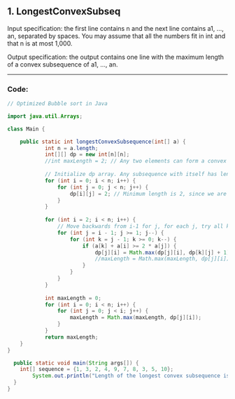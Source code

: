 <h2>1. LongestConvexSubseq </h2>


<p>Input specification: the first line contains n and the next line contains a1, ..., an, separated by spaces. You may assume that all the numbers fit in int and that n is at most 1,000.

Output specification: the output contains one line with the maximum length of a convex subsequence of a1, ..., an.</p>

---

<h3>Code:</h3>

```Java
// Optimized Bubble sort in Java

import java.util.Arrays;

class Main {

    public static int longestConvexSubsequence(int[] a) {
            int n = a.length;
            int[][] dp = new int[n][n];
            //int maxLength = 2; // Any two elements can form a convex sequence.
    
            // Initialize dp array. Any subsequence with itself has length 1.
            for (int i = 0; i < n; i++) {
                for (int j = 0; j < n; j++) {
                    dp[i][j] = 2; // Minimum length is 2, since we are looking for subsequences with at least 3 elements.
                }
            }
    
            for (int i = 2; i < n; i++) {
                // Move backwards from i-1 for j, for each j, try all k < j.
                for (int j = i - 1; j >= 1; j--) {
                    for (int k = j - 1; k >= 0; k--) {
                        if (a[k] + a[i] >= 2 * a[j]) {
                            dp[j][i] = Math.max(dp[j][i], dp[k][j] + 1);
                            //maxLength = Math.max(maxLength, dp[j][i]);
                        }
                    }
                }
            }
    
            int maxLength = 0;
            for (int i = 0; i < n; i++) {
                for (int j = 0; j < i; j++) {
                    maxLength = Math.max(maxLength, dp[j][i]);
                }
            }
            return maxLength;
    }
}

  public static void main(String args[]) {
    int[] sequence = {1, 3, 2, 4, 9, 7, 8, 3, 5, 10};
        System.out.println("Length of the longest convex subsequence is: " + longestConvexSubsequence(sequence));
  }
}

```


